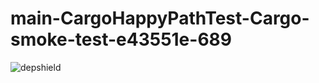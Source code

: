 # main-CargoHappyPathTest-Cargo-smoke-test-e43551e-689

![depshield](https://staging.depshield.sonatype.org/badges/depshield-staging/main-CargoHappyPathTest-Cargo-smoke-test-e43551e-689/depshield.svg)